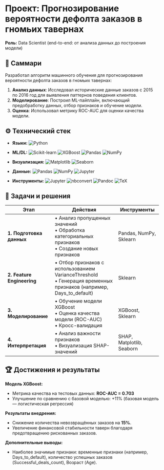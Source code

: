 # Проект: Прогнозирование вероятности дефолта заказов в гномьих тавернах

**Роль:** Data Scientist (end-to-end: от анализа данных до построения модели)

## 📌 Саммари

Разработал алгоритм машинного обучения для прогнозирования вероятности дефолта заказов в гномьих тавернах:

1. **Анализ данных**: Исследовал исторические данные заказов с 2015 по 2016 год для выявления паттернов поведения клиентов.
2. **Моделирование**: Построил ML-пайплайн, включающий предобработку данных, отбор признаков и обучение модели.
3. **Оценка**: Использовал метрику ROC-AUC для оценки качества модели.

## ⚙️ Технический стек

- **Языки:** ![Python](https://img.shields.io/badge/-Python-3776AB?logo=python&logoColor=white&style=flat)

- **ML/DL:** ![Scikit-learn](https://img.shields.io/badge/-Scikit--Learn-F7931E?logo=scikit-learn&logoColor=white&style=flat) ![XGBoost](https://img.shields.io/badge/-XGBoost-1A5D78?style=flat) ![Pandas](https://img.shields.io/badge/-Pandas-150458?logo=pandas&logoColor=white&style=flat) ![NumPy](https://img.shields.io/badge/-NumPy-013243?logo=NumPy&logoColor=white&style=flat)

- **Визуализация:** ![Matplotlib](https://img.shields.io/badge/-Matplotlib-11557C?logo=matplotlib&logoColor=white&style=flat) ![Seaborn](https://img.shields.io/badge/-Seaborn-1A3E5B?logo=seaborn&logoColor=white&style=flat)

- **Данные:** ![Pandas](https://img.shields.io/badge/-Pandas-150458?logo=pandas&logoColor=white&style=flat) ![NumPy](https://img.shields.io/badge/-NumPy-013243?logo=NumPy&logoColor=white&style=flat) ![Jupyter](https://img.shields.io/badge/-Jupyter-F37626?logo=jupyter&logoColor=white&style=flat)

- **Инструменты:** ![Jupyter](https://img.shields.io/badge/-Jupyter-F37626?logo=jupyter&logoColor=white&style=flat) ![nbconvert](https://img.shields.io/badge/-nbconvert-000000?style=flat) ![Pandoc](https://img.shields.io/badge/-Pandoc-4B0082?style=flat) ![TeX](https://img.shields.io/badge/-XeLaTeX-000000?style=flat)

## 🎯 Задачи и решения

| Этап                       | Действия                                                                                                            | Инструменты               |
| -------------------------- | ------------------------------------------------------------------------------------------------------------------- | ------------------------- |
| **1. Подготовка данных**   | • Анализ пропущенных значений<br>• Обработка категориальных признаков<br>• Создание новых признаков                 | Pandas, NumPy, Sklearn    |
| **2. Feature Engineering** | • Отбор признаков с использованием VarianceThreshold<br>• Генерация временных признаков (например, Days_to_default) | Sklearn                   |
| **3. Моделирование**       | • Обучение модели XGBoost<br>• Оценка качества модели (ROC-AUC)<br>• Кросс-валидация                                | XGBoost, Sklearn          |
| **4. Интерпретация**       | • Анализ важности признаков<br>• Визуализация SHAP-значений                                                         | SHAP, Matplotlib, Seaborn |

## 🏆 Достижения и результаты

**Модель XGBoost:**

- Метрика качества на тестовых данных: **ROC-AUC = 0.703**
- Улучшение по сравнению с базовой моделью: +11% (базовая модель — логистическая регрессия)

**Результаты внедрения:**

- Снижение количества невозвращённых заказов на **15%**.
- Увеличение финансовой стабильности таверн благодаря предотвращению рискованных заказов.

**Дополнительные выводы:**

- Наиболее значимые признаки: временные признаки (например, Days_to_default), количество успешных заказов (Successful_deals_count), Возраст (Age).
